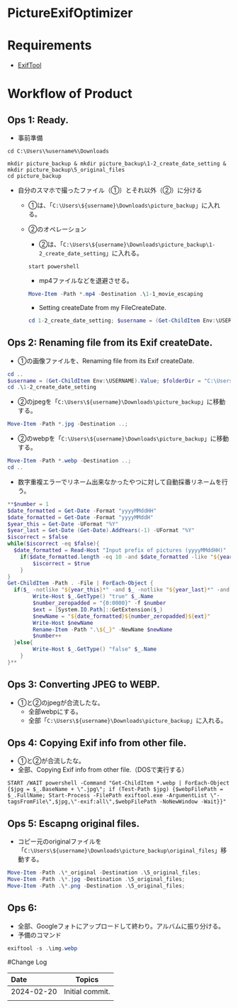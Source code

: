 # PictureExifOptimizer

# Requirements

- [ExifTool](https://exiftool.org/)

# Workflow of Product

## Ops 1: Ready.

- 事前準備

```batch
cd C:\Users\%username%\Downloads

mkdir picture_backup & mkdir picture_backup\1-2_create_date_setting & mkdir picture_backup\5_original_files
cd picture_backup

```

- 自分のスマホで撮ったファイル（①）とそれ以外（②）に分ける
    - ①は、「`C:\Users\${username}\Downloads\picture_backup`」に入れる。
    - ②のオペレーション
        - ②は、「`C:\Users\${username}\Downloads\picture_backup\1-2_create_date_setting`」に入れる。
        
        ```batch
        start powershell
        ```
        
        - mp4ファイルなどを退避させる。
        
        ```powershell
        Move-Item -Path *.mp4 -Destination .\1-1_movie_escaping
        ```
        
        - Setting createDate from my FileCreateDate.
        
        ```powershell
        cd 1-2_create_date_setting; $username = (Get-ChildItem Env:\USERNAME).Value; $toCreateDateDir = "1-2_create_date_setting"; $folderDir = "C:\Users\${username}\Downloads\picture_backup\${toCreateDateDir}"; $proc = Start-Process -FilePath "${folderDir}\exiftool" -ArgumentList "-CreateDate<FileCreateDate","-d","%Y:%m:%d:%H:%M:%S",$folderDir -NoNewWindow -PassThru -wait; Write-Host $proc.ExitCode;
        ```
        

## Ops 2: Renaming file from its Exif createDate.

- ①の画像ファイルを、Renaming file from its Exif createDate.

```powershell
cd ..
$username = (Get-ChildItem Env:\USERNAME).Value; $folderDir = "C:\Users\${username}\Downloads\picture_backup"; $proc = Start-Process -FilePath "${folderDir}\exiftool" -ArgumentList "-FileName<CreateDate","-d","%Y%m%d%H%M%S.%%e",$folderDir -NoNewWindow -PassThru -wait; Write-Host $proc.ExitCode;
cd .\1-2_create_date_setting

```

- ②のjpegを「`C:\Users\${username}\Downloads\picture_backup`」に移動する。

```powershell
Move-Item -Path *.jpg -Destination ..;
```

- ②のwebpを「`C:\Users\${username}\Downloads\picture_backup`」に移動する。

```powershell
Move-Item -Path *.webp -Destination ..;
cd ..

```

- 数字重複エラーでリネーム出来なかったやつに対して自動採番リネームを行う。

```powershell
**$number = 1
$date_formatted = Get-Date -Format "yyyyMMddHH"
$date_formatted = Get-Date -Format "yyyyMMddH"
$year_this = Get-Date -UFormat "%Y"
$year_last = Get-Date (Get-Date).AddYears(-1) -UFormat "%Y"
$iscorrect = $false
while($iscorrect -eq $false){
  $date_formatted = Read-Host "Input prefix of pictures (yyyyMMddHH)"
	if($date_formatted.length -eq 10 -and $date_formatted -like "${year_this}*" -or $date_formatted -like "${year_last}*"){
		$iscorrect = $true
	}
}
Get-ChildItem -Path . -File | ForEach-Object {
  if($_ -notlike "${year_this}*" -and $_ -notlike "${year_last}*" -and $_ -notlike "*.exe" -and $_ -isnot [System.IO.DirectoryInfo]){
		Write-Host $_.GetType() "true" $_.Name
		$number_zeropadded = "{0:0000}" -f $number
		$ext = [System.IO.Path]::GetExtension($_)
		$newName = "${date_formatted}${number_zeropadded}${ext}"
		Write-Host $newName
		Rename-Item -Path ".\${_}" -NewName $newName
		$number++
  }else{
		Write-Host $_.GetType() "false" $_.Name
	}
}**

```

## Ops 3: Converting JPEG to WEBP.

- ①と②のjpegが合流したな。
    - 全部webpにする。
    - 全部「`C:\Users\${username}\Downloads\picture_backup`」に入れる。

## Ops 4: Copying Exif info from other file.

- ①と②が合流したな。
- 全部、Copying Exif info from other file.（DOSで実行する）

```batch
START /WAIT powershell -Command "Get-ChildItem *.webp | ForEach-Object {$jpg = $_.BaseName + \".jpg\"; if (Test-Path $jpg) {$webpFilePath = $_.FullName; Start-Process -FilePath exiftool.exe -ArgumentList \"-tagsFromFile\",$jpg,\"-exif:all\",$webpFilePath -NoNewWindow -Wait}}"
```

## Ops 5: Escapng original files.

- コピー元のoriginalファイルを「`C:\Users\${username}\Downloads\picture_backup\original_files`」移動する。

```powershell
Move-Item -Path .\*_original -Destination .\5_original_files;
Move-Item -Path .\*.jpg -Destination .\5_original_files;
Move-Item -Path .\*.png -Destination .\5_original_files;

```

## Ops 6:

- 全部、Googleフォトにアップロードして終わり。アルバムに振り分ける。
- 予備のコマンド

```powershell
exiftool -s .\img.webp
```

#Change Log

| Date | Topics |
| :--- | :---: |
| 2024-02-20 | Initial commit. |
| |  |
